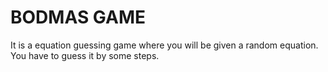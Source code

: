# BODMAS GAME

It is a equation guessing game where you will be given a random equation. You have to guess it by some steps.

